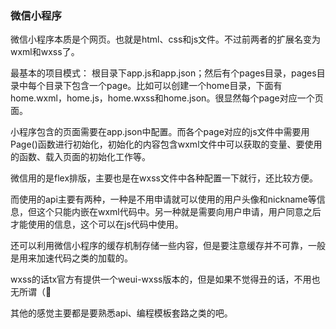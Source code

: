 ### 微信小程序

<!-- 额，怎么感觉写了和没写一样 -->

微信小程序本质是个网页。也就是html、css和js文件。不过前两者的扩展名变为wxml和wxss了。

最基本的项目模式：
根目录下app.js和app.json；然后有个pages目录，pages目录中每个目录下包含一个page。比如可以创建一个home目录，下面有home.wxml，home.js，home.wxss和home.json。很显然每个page对应一个页面。

小程序包含的页面需要在app.json中配置。而各个page对应的js文件中需要用Page()函数进行初始化，初始化的内容包含wxml文件中可以获取的变量、要使用的函数、载入页面的初始化工作等。

微信用的是flex排版，主要也是在wxss文件中各种配置一下就行，还比较方便。

而使用的api主要有两种，一种是不用申请就可以使用的用户头像和nickname等信息，但这个只能内嵌在wxml代码中。另一种就是需要向用户申请，用户同意之后才能使用的信息，这个可以在js代码中使用。

还可以利用微信小程序的缓存机制存储一些内容，但是要注意缓存并不可靠，一般是用来加速代码之类的加载的。

wxss的话tx官方有提供一个weui-wxss版本的，但是如果不觉得丑的话，不用也无所谓（🤣

其他的感觉主要都是要熟悉api、编程模板套路之类的吧。

